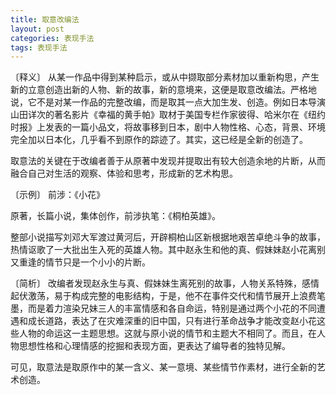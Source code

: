 ```yaml
---
title: 取意改编法
layout: post
categories: 表现手法
tags: 表现手法
---
```


〔释义〕 从某一作品中得到某种启示，或从中撷取部分素材加以重新构思，产生新的立意创造出新的人物、新的故事，新的意境来，这便是取意改编法。严格地说，它不是对某一作品的完整改编，而是取其一点大加生发、创造。例如日本导演山田详次的著名影片《幸福的黄手帕》取材于美国专栏作家彼得、哈米尔在《纽约时报》上发表的一篇小品文，将故事移到日本，剧中人物性格、心态，背景、环境完全加以日本化，几乎看不到原作的踪迹了。其实，这已经是全新的创造了。

取意法的关键在于改编者善于从原著中发现并提取出有较大创造余地的片断，从而融合自己对生活的观察、体验和思考，形成新的艺术构思。

〔示例〕 前涉：《小花》

原著，长篇小说，集体创作，前涉执笔：《桐柏英雄》。

整部小说描写刘邓大军渡过黄河后，开辟桐柏山区新根据地艰苦卓绝斗争的故事，热情讴歌了一大批出生入死的英雄人物。其中赵永生和他的真、假妹妹赵小花离别又重逢的情节只是一个小小的片断。

〔简析〕 改编者发现赵永生与真、假妹妹生离死别的故事，人物关系特殊，感情起伏激荡，易于构成完整的电影结构，于是，他不在事件交代和情节展开上浪费笔墨，而是着力渲染兄妹三人的丰富情感和各自命运，特别是通过两个小花的不同遭遇和成长道路，表达了在灾难深重的旧中国，只有进行革命战争才能改变赵小花这些人物的命运这一主题思想。这就与原小说的情节和主题大不相同了。而且，在人物思想性格和心理情感的挖掘和表现方面，更表达了编导者的独特见解。

可见，取意法是取原作中的某一含义、某一意境、某些情节作素材，进行全新的艺术创造。 